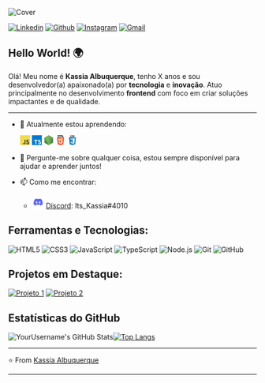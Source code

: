 ![Cover](https://drive.google.com/file/d/1kjtXvEJBXOH9VuigRBoRvvjaZTIz67Ia/view?usp=drive_link)

[![Linkedin](https://img.shields.io/badge/-LinkedIn-0e76a8?style=flat&logo=Linkedin&logoColor=white)](https://www.linkedin.com/in/rkalbuqp/)
[![Github](https://img.shields.io/github/followers/seu-usuario?label=follow&style=social)](https://github.com/rkalbuqp/)
[![Instagram](https://img.shields.io/badge/-Instagram-E4405F?style=flat&labelColor=E4405F&logo=instagram&logoColor=white)](https://www.instagram.com/kalbuqp/)
[![Gmail](https://img.shields.io/badge/-Gmail-D14836?style=flat&logo=Gmail&logoColor=white)](mailto:rkalbuqp@gmail.com)

## Hello World! 🌍

Olá! Meu nome é **Kassia Albuquerque**, tenho X anos e sou desenvolvedor(a) apaixonado(a) por **tecnologia** e **inovação**. Atuo principalmente no desenvolvimento **frontend** com foco em criar soluções impactantes e de qualidade.

---

- 🌱 Atualmente estou aprendendo:

  <code><img height="20" src="https://raw.githubusercontent.com/github/explore/main/topics/javascript/javascript.png"></code>
  <code><img height="20" src="https://raw.githubusercontent.com/github/explore/main/topics/typescript/typescript.png"></code>
  <code><img height="20" src="https://raw.githubusercontent.com/github/explore/main/topics/nodejs/nodejs.png"></code>
  <code><img height="20" src="https://raw.githubusercontent.com/github/explore/main/topics/html/html.png"></code>
  <code><img height="20" src="https://raw.githubusercontent.com/github/explore/main/topics/css/css.png"></code>
  
- 💬 Pergunte-me sobre qualquer coisa, estou sempre disponível para ajudar e aprender juntos!

- 📫 Como me encontrar:
  - <a><img height="25" src="https://raw.githubusercontent.com/github/explore/main/topics/discord/discord.png"> [Discord](https://discord.com/): Its_Kassia#4010</a>

## Ferramentas e Tecnologias:

![HTML5](https://img.shields.io/badge/-HTML5-E34F26?style=flat&logo=html5&logoColor=white)
![CSS3](https://img.shields.io/badge/-CSS3-1572B6?style=flat&logo=css3)
![JavaScript](https://img.shields.io/badge/-JavaScript-F7DF1E?style=flat&logo=javascript&logoColor=black)
![TypeScript](https://img.shields.io/badge/-TypeScript-007ACC?style=flat&logo=typescript&logoColor=white)
![Node.js](https://img.shields.io/badge/-Node.js-339933?style=flat&logo=node.js&logoColor=white)
![Git](https://img.shields.io/badge/-Git-F05032?style=flat&logo=git&logoColor=white)
![GitHub](https://img.shields.io/badge/-GitHub-181717?style=flat&logo=github)

## Projetos em Destaque:

[![Projeto 1](https://img.shields.io/badge/-Projeto%201-444444?style=flat&logo=github)](https://github.com/seu-usuario/projeto1)
[![Projeto 2](https://img.shields.io/badge/-Projeto%202-444444?style=flat&logo=github)](https://github.com/seu-usuario/projeto2)

## Estatísticas do GitHub

<img align="left" alt="YourUsername's GitHub Stats" src="https://github-readme-stats.vercel.app/api?username=seu-usuario&show_icons=true&theme=radical" />

[![Top Langs](https://github-readme-stats.vercel.app/api/top-langs/?username=seu-usuario&layout=compact&theme=radical)](https://github.com/seu-usuario/github-readme-stats)

---

⭐️ From [Kassia Albuquerque](https://github.com/rkalbuqp)

---